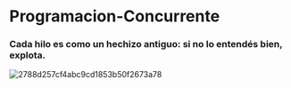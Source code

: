 # Programacion-Concurrente

### Cada hilo es como un hechizo antiguo: si no lo entendés bien, explota.

![2788d257cf4abc9cd1853b50f2673a78](https://github.com/user-attachments/assets/68a67838-0ad6-49aa-aba7-b55037ff6fd3)
